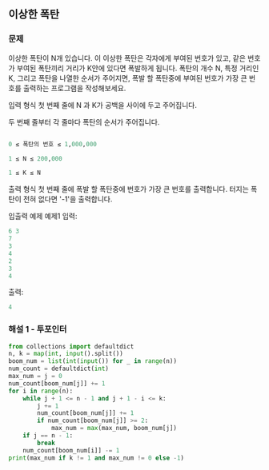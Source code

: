 ## 이상한 폭탄

### 문제

이상한 폭탄이 N개 있습니다. 이 이상한 폭탄은 각자에게 부여된 번호가 있고, 같은 번호가 부여된 폭탄끼리 거리가 K안에 있다면 폭발하게 됩니다. 폭탄의 개수 N, 특정 거리인 K, 그리고 폭탄을 나열한 순서가 주어지면, 폭발 할 폭탄중에 부여된 번호가 가장 큰 번호를 출력하는 프로그램을 작성해보세요.

입력 형식
첫 번째 줄에 N 과 K가 공백을 사이에 두고 주어집니다.

두 번째 줄부터 각 줄마다 폭탄의 순서가 주어집니다.
```python

0 ≤ 폭탄의 번호 ≤ 1,000,000

1 ≤ N ≤ 200,000

1 ≤ K ≤ N
```

출력 형식
첫 번째 줄에 폭발 할 폭탄중에 번호가 가장 큰 번호를 출력합니다. 터지는 폭탄이 전혀 없다면 '-1'을 출력합니다.

입출력 예제
예제1
입력:
```python
6 3
7
3
4
2
3
4
```
출력:
``` python
4
```

### 해설 1 - 투포인터

```python
from collections import defaultdict
n, k = map(int, input().split())
boom_num = list(int(input()) for _ in range(n))
num_count = defaultdict(int)
max_num = j = 0
num_count[boom_num[j]] += 1
for i in range(n):
    while j + 1 <= n - 1 and j + 1 - i <= k:
        j += 1
        num_count[boom_num[j]] += 1
        if num_count[boom_num[j]] >= 2:
            max_num = max(max_num, boom_num[j])
    if j == n - 1:
        break
    num_count[boom_num[i]] -= 1
print(max_num if k != 1 and max_num != 0 else -1)

```     